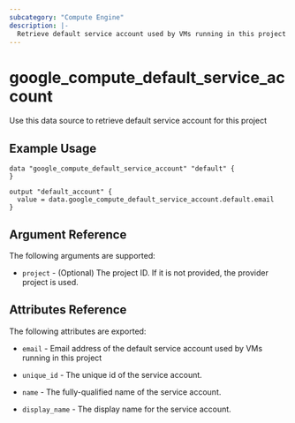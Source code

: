 ```yaml
---
subcategory: "Compute Engine"
description: |-
  Retrieve default service account used by VMs running in this project
---
```


# google\_compute\_default\_service\_account

Use this data source to retrieve default service account for this project

## Example Usage

```hcl
data "google_compute_default_service_account" "default" {
}

output "default_account" {
  value = data.google_compute_default_service_account.default.email
}
```

## Argument Reference

The following arguments are supported:

* `project` - (Optional) The project ID. If it is not provided, the provider project is used.


## Attributes Reference

The following attributes are exported:

* `email` - Email address of the default service account used by VMs running in this project

* `unique_id` - The unique id of the service account.

* `name` - The fully-qualified name of the service account.

* `display_name` - The display name for the service account.
